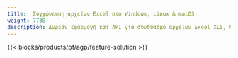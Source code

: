```yaml
---
title:  Συγχώνευση αρχείων Excel στο Windows, Linux & macOS
weight: 7730
description: Δωρεάν εφαρμογή και API για συνδυασμό αρχείων Excel XLS, CSV, TSV, ODS, SXC και FODS
---
```

{{< blocks/products/pf/agp/feature-solution >}} 

